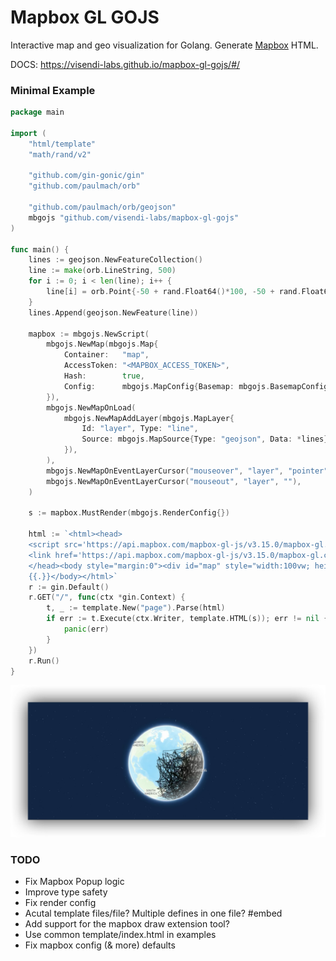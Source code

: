 # Mapbox GL GOJS
Interactive map and geo visualization for Golang. Generate [Mapbox](https://github.com/mapbox/mapbox-gl-js) HTML.

DOCS: https://visendi-labs.github.io/mapbox-gl-gojs/#/

### Minimal Example

```go
package main

import (
	"html/template"
	"math/rand/v2"

	"github.com/gin-gonic/gin"
	"github.com/paulmach/orb"

	"github.com/paulmach/orb/geojson"
	mbgojs "github.com/visendi-labs/mapbox-gl-gojs"
)

func main() {
	lines := geojson.NewFeatureCollection()
	line := make(orb.LineString, 500)
	for i := 0; i < len(line); i++ {
		line[i] = orb.Point{-50 + rand.Float64()*100, -50 + rand.Float64()*100}
	}
	lines.Append(geojson.NewFeature(line))

	mapbox := mbgojs.NewScript(
		mbgojs.NewMap(mbgojs.Map{
			Container:   "map",
			AccessToken: "<MAPBOX_ACCESS_TOKEN>",
			Hash:        true,
			Config:      mbgojs.MapConfig{Basemap: mbgojs.BasemapConfig{Theme: "faded"}},
		}),
		mbgojs.NewMapOnLoad(
			mbgojs.NewMapAddLayer(mbgojs.MapLayer{
				Id: "layer", Type: "line",
				Source: mbgojs.MapSource{Type: "geojson", Data: *lines},
			}),
		),
		mbgojs.NewMapOnEventLayerCursor("mouseover", "layer", "pointer"),
		mbgojs.NewMapOnEventLayerCursor("mouseout", "layer", ""),
	)

	s := mapbox.MustRender(mbgojs.RenderConfig{})

	html := `<html><head>
	<script src='https://api.mapbox.com/mapbox-gl-js/v3.15.0/mapbox-gl.js'></script>
	<link href='https://api.mapbox.com/mapbox-gl-js/v3.15.0/mapbox-gl.css' rel='stylesheet' />
	</head><body style="margin:0"><div id="map" style="width:100vw; height:100vh;"></div>
	{{.}}</body></html>`
	r := gin.Default()
	r.GET("/", func(ctx *gin.Context) {
		t, _ := template.New("page").Parse(html)
		if err := t.Execute(ctx.Writer, template.HTML(s)); err != nil {
			panic(err)
		}
	})
	r.Run()
}
```

![asd](image.png)


### TODO
- Fix Mapbox Popup logic
- Improve type safety
- Fix render config
- Acutal template files/file? Multiple defines in one file? #embed
- Add support for the mapbox draw extension tool?
- Use common template/index.html in examples
- Fix mapbox config (& more) defaults